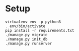 # Setup
    
    virtualenv env -p python3
    . env/bin/activate
    pip install -r requirements.txt
    ./manage.py migrate
    ./manage.py init_db
    ./manage.py runserver